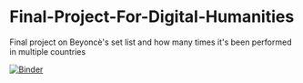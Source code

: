 # Final-Project-For-Digital-Humanities
Final project on Beyoncè's set list and how many times it's been performed in multiple countries

[![Binder](https://mybinder.org/badge_logo.svg)](https://mybinder.org/v2/gh/glarochelle/Final-Project-For-Digital-Humanities.git/HEAD)
